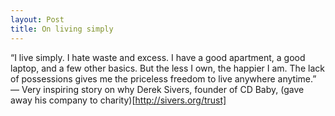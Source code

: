 ```yaml
---
layout: Post
title: On living simply
---
```


“I live simply. I hate waste and excess. I have a good apartment, a good laptop, and a few other basics. But the less I own, the happier I am. The lack of possessions gives me the priceless freedom to live anywhere anytime.”
— Very inspiring story on why Derek Sivers, founder of CD Baby, (gave away his company to charity)[http://sivers.org/trust]